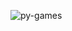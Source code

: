 ![py-games](https://socialify.git.ci/KrishGaur1354/py-games/image?font=Source%20Code%20Pro&language=1&name=1&owner=1&pattern=Floating%20Cogs&stargazers=1&theme=Dark)
